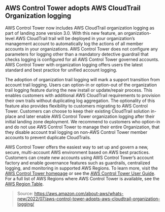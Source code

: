 ## AWS Control Tower adopts AWS CloudTrail Organization logging

AWS Control Tower now includes AWS CloudTrail organization logging as part of landing zone version 3.0. With this new feature, an organization-level AWS CloudTrail trail will be deployed in your organization’s management account to automatically log the actions of all member accounts in your organizations. AWS Control Tower does not configure any parameters for logging other than a mandatory detective guardrail that checks logging is configured for all AWS Control Tower governed accounts. AWS Control Tower with organization logging offers users the latest standard and best practice for unified account logging.

The adoption of organization trail logging will mark a support transition from account trail logging. Users can option-in or option-out of the organization trail logging feature during the new install or update/repair process. This enables customers with additional AWS CloudTrail requirements to provision their own trails without duplicating log aggregation. The optionality of this feature also provides flexibility to customers migrating to AWS Control Tower. Customers can choose to keep their existing CloudTrail solution in-place and later enable AWS Control Tower organization logging after their initial landing zone deployment. We recommend to customers who option-in and do not use AWS Control Tower to manage their entire Organization, that they disable account trail logging on non-AWS Control Tower member accounts to prevent duplicate CloudTrails.

AWS Control Tower offers the easiest way to set up and govern a new, secure, multi-account AWS environment based on AWS best practices. Customers can create new accounts using AWS Control Tower’s account factory and enable governance features such as guardrails, centralized logging, and monitoring in supported AWS Regions. To learn more, visit the [AWS Control Tower homepage](https://aws.amazon.com/controltower/) or see the [AWS Control Tower User Guide](https://docs.aws.amazon.com/controltower/latest/userguide/what-is-control-tower.html). For a full list of AWS Regions where AWS Control Tower is available, see the [AWS Region Table](https://aws.amazon.com/about-aws/global-infrastructure/regional-product-services/).

> Source: https://aws.amazon.com/about-aws/whats-new/2022/07/aws-control-tower-adopts-aws-cloudtrail-organization-logging/